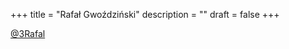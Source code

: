 +++
title = "Rafał Gwoździński"
description = ""
draft = false
+++

[@3Rafal](https://github.com/3rafal)
